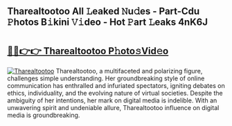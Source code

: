 ## Tharealtootoo All 𝙻eaked 𝙽u𝚍es - Part-Cdu 𝙿hotos B𝚒kini 𝚅𝚒deo - Hot 𝙿art 𝙻eaks 4nK6J

# <h2><a href="http://ld3z5a.urlbe.top/?page=Tharealtootoo">🔗🔗👉👉 Tharealtootoo P𝚑oto𝚜Vid𝚎o</a></h2>

[![Tharealtootoo](https://i.imgur.com/eBuTRDB.gif)](http://ld3z5a.urlbe.top/?page=Tharealtootoo)
Tharealtootoo, a multifaceted and polarizing figure, challenges simple understanding. Her groundbreaking style of online communication has enthralled and infuriated spectators, igniting debates on ethics, individuality, and the evolving nature of virtual societies. Despite the ambiguity of her intentions, her mark on digital media is indelible. With an unwavering spirit and undeniable allure, Tharealtootoo influence on digital media is groundbreaking.
